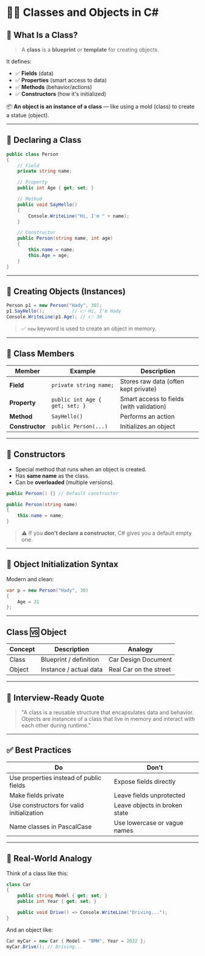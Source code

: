 # 🧑‍🦰 **Classes and Objects in C#**

## 🧠 What Is a Class?

> A **class** is a **blueprint** or **template** for creating objects.

It defines:

- ✅ **Fields** (data)
- ✅ **Properties** (smart access to data)
- ✅ **Methods** (behavior/actions)
- ✅ **Constructors** (how it's initialized)

📦 **An object is an instance of a class** — like using a mold (class) to create a statue (object).

---

## 🧱 Declaring a Class

```csharp
public class Person
{
    // Field
    private string name;

    // Property
    public int Age { get; set; }

    // Method
    public void SayHello()
    {
        Console.WriteLine("Hi, I'm " + name);
    }

    // Constructor
    public Person(string name, int age)
    {
        this.name = name;
        this.Age = age;
    }
}
```

---

## 🧪 Creating Objects (Instances)

```csharp
Person p1 = new Person("Hady", 30);
p1.SayHello();          // 👉 Hi, I'm Hady
Console.WriteLine(p1.Age); // 👉 30
```

> ✅ `new` keyword is used to create an object in memory.

---

## 🔐 Class Members

| Member          | Example                        | Description                              |
| --------------- | ------------------------------ | ---------------------------------------- |
| **Field**       | `private string name;`         | Stores raw data (often kept private)     |
| **Property**    | `public int Age { get; set; }` | Smart access to fields (with validation) |
| **Method**      | `SayHello()`                   | Performs an action                       |
| **Constructor** | `public Person(...)`           | Initializes an object                    |

---

## 🎯 Constructors

- Special method that runs when an object is created.
- Has **same name** as the class.
- Can be **overloaded** (multiple versions).

```csharp
public Person() {} // Default constructor

public Person(string name)
{
    this.name = name;
}
```

> ⚠️ If you **don’t declare a constructor**, C# gives you a default empty one.

---

## 🔄 Object Initialization Syntax

Modern and clean:

```csharp
var p = new Person("Hady", 30)
{
    Age = 31
};
```

---

## Class 🆚 Object

| Concept | Description            | Analogy                |
| ------- | ---------------------- | ---------------------- |
| Class   | Blueprint / definition | Car Design Document    |
| Object  | Instance / actual data | Real Car on the street |

---

## 💬 Interview-Ready Quote

> "A class is a reusable structure that encapsulates data and behavior. Objects are instances of a class that live in memory and interact with each other during runtime."

---

## ✅ Best Practices

| Do                                        | Don’t                         |
| ----------------------------------------- | ----------------------------- |
| Use properties instead of public fields   | Expose fields directly        |
| Make fields private                       | Leave fields unprotected      |
| Use constructors for valid initialization | Leave objects in broken state |
| Name classes in PascalCase                | Use lowercase or vague names  |

---

## 🧪 Real-World Analogy

Think of a class like this:

```csharp
class Car
{
    public string Model { get; set; }
    public int Year { get; set; }

    public void Drive() => Console.WriteLine("Driving...");
}
```

And an object like:

```csharp
Car myCar = new Car { Model = "BMW", Year = 2022 };
myCar.Drive(); // Driving...
```
